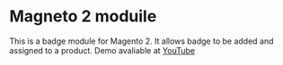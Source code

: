 # Magneto 2 moduile

This is a badge module for Magento 2. It allows badge to be added and assigned to a product. Demo avaliable at [YouTube](https://youtu.be/qzUp0Ysm5WU)
